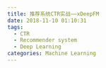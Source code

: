 ```yaml
---
title: 推荐系统CTR实战——xDeepFM
date: 2018-11-10 01:10:31
tags:
  - CTR
  - Recommender system
  - Deep Learning
categories: Machine Learning
---
```

